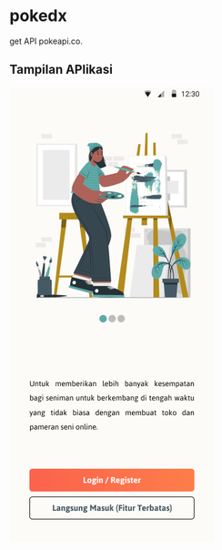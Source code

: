 # pokedx

get API pokeapi.co.

## Tampilan APlikasi

![Ini Sampel Image.](https://github.com/Kirika001/git_get/blob/master/gitasset/Intro%201.png?raw=true "This is a sample image.")
